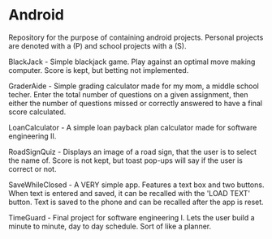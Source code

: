 # Android
Repository for the purpose of containing android projects. Personal projects are denoted with a (P) and school projects with a (S).

BlackJack       - Simple blackjack game. Play against an optimal move making computer. Score is kept, but betting not implemented.

GraderAide      - Simple grading calculator made for my mom, a middle school techer. Enter the total number of questions on a given assignment, then either the number of questions missed or correctly answered to have a final score calculated.

LoanCalculator  - A simple loan payback plan calculator made for software engineering II.

RoadSignQuiz    - Displays an image of a road sign, that the user is to select the name of. Score is not kept, but toast pop-ups will say if the user is correct or not.

SaveWhileClosed - A VERY simple app. Features a text box and two buttons. When text is entered and saved, it can be recalled with the 'LOAD TEXT' button. Text is saved to the phone and can be recalled after the app is reset.

TimeGuard       - Final project for software engineering I. Lets the user build a minute to minute, day to day schedule. Sort of like a planner.
